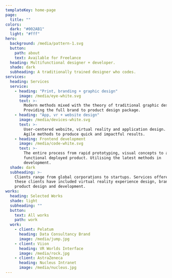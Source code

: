 ```yaml
---
templateKey: home-page
page:
  title: ""
colors:
  dark: "#002AB1"
  light: "#fff"
hero:
  background: /media/pattern-1.svg
  button:
    path: about
    text: Available for Freelance
  heading: Multifunctional designer + developer.
  shade: dark
  subheading: A traditionally trained designer who codes.
services:
  heading: Services
  service:
    - heading: "Print, branding + graphic design"
      image: /media/eye-white.svg
      text: >-
        Modern methods mixed with the theory of traditional graphic design.
        Providing the full brand to product design package.
    - heading: "App, vr + website design"
      image: /media/devices-white.svg
      text: >-
        User-centered website, virtual reality and application design. Using
        Agile methods to produce quick and impactful results.
    - heading: Frontend development
      image: /media/code-white.svg
      text: >-
        The entire process from rapid prototyping, visual concepts to a fully
        functional deployed product. Utilising the latest methods in
        development.
  shade: dark
  subheading: >-
    Clients range from global corporations to startups. Services offered to
    these clients have included virtual reality experience design, branding,
    product design and development.
works:
  heading: Selected Works
  shade: light
  subheading: ""
  button:
    text: All works
    path: work
  work:
    - client: Pelatum
      heading: Data Consultancy Brand
      image: /media/jump.jpg
    - client: Viion
      heading: VR Worlds Interface
      image: /media/rock.jpg
    - client: AstraZeneca
      heading: Nucleus Intranet
      image: /media/nucleus.jpg
---
```

